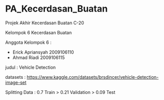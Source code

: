 # PA_Kecerdasan_Buatan
Projek Akhir Kecerdasan Buatan C-20

Kelompok 6 Kecerdasan Buatan 

Anggota Kelompok 6 :
- Erick Apriansyah 2009106110
- Ahmad Riadi      2009106115

judul : Vehicle Detection

datasets : https://www.kaggle.com/datasets/brsdincer/vehicle-detection-image-set

Splitting Data  : 0.7 Train > 0.21 Validation > 0.09 Test



